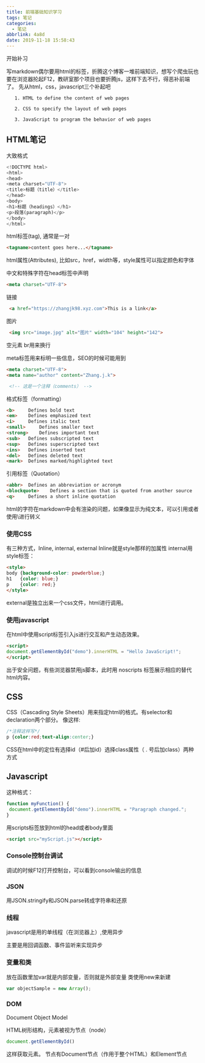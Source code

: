 ```yaml
---
title: 前端基础知识学习
tags: 笔记
categories:
  - 笔记
abbrlink: 4a8d
date: 2019-11-18 15:58:43
---
```

开始补习
<!--more-->
写markdown偶尔要用html的标签，折腾这个博客一堆前端知识，想写个爬虫玩也要在浏览器抡起F12，教研室那个项目也要折腾js，这样下去不行，得恶补前端了。
先从html，css，javascript三个补起吧

```text
   1. HTML to define the content of web pages

   2. CSS to specify the layout of web pages

   3. JavaScript to program the behavior of web pages
```

## HTML笔记

大致格式

```python
<!DOCTYPE html>
<html>
<head>
<meta charset="UTF-8">
<title>标题（title）</title>
</head>
<body>
<h1>标题（headings）</h1>
<p>段落(paragraph)</p>
</body>
</html>
```

html标签(tag), 通常是一对

```html
<tagname>content goes here...</tagname>
```

html属性(Attributes), 比如src，href，width等，style属性可以指定颜色和字体

中文和特殊字符在head标签中声明

```html
<meta charset="UTF-8">
```

链接

```html
 <a href="https://zhangjk98.xyz.com">This is a link</a>
```

图片

```html
 <img src="image.jpg" alt="图片" width="104" height="142">
```

空元素 br用来换行

meta标签用来标明一些信息，SEO的时候可能用到

```html
<meta charset="UTF-8">
<meta name="author" content="Zhang.j.k">
```

```html
 <!-- 这是一个注释（comments） -->
```

格式标签（formatting）

```html
<b> 	Defines bold text
<em> 	Defines emphasized text
<i> 	Defines italic text
<small> 	Defines smaller text
<strong> 	Defines important text
<sub> 	Defines subscripted text
<sup> 	Defines superscripted text
<ins> 	Defines inserted text
<del> 	Defines deleted text
<mark> 	Defines marked/highlighted text
```

引用标签（Quotation）

```html
<abbr> 	Defines an abbreviation or acronym
<blockquote> 	Defines a section that is quoted from another source
<q> 	Defines a short inline quotation
```

html的字符在markdown中会有渲染的问题，如果像显示为纯文本，可以引用或者使用\进行转义

### 使用CSS

有三种方式，Inline, internal, external
Inline就是style那样的加属性
internal用style标签：

```html
<style>
body {background-color: powderblue;}
h1   {color: blue;}
p    {color: red;}
</style>
```

external是独立出来一个css文件，html进行调用。

### 使用javascript

在html中使用script标签引入js进行交互和产生动态效果。

```html
<script>
document.getElementById("demo").innerHTML = "Hello JavaScript!";
</script>
```

出于安全问题，有些浏览器禁用js脚本，此时用 noscripts 标签展示相应的替代html内容。

## CSS

CSS（Cascading Style Sheets）用来指定html的格式。有selector和declaration两个部分。
像这样:

```css
/*注释这样写*/
p {color:red;text-align:center;}
```

CSS在html中的定位有选择id（#后加id）选择class属性（ . 号后加class）两种方式

## Javascript

这种格式：

```javascript
function myFunction() {
 document.getElementById("demo").innerHTML = "Paragraph changed.";
}
```

用scripts标签放到html的head或者body里面

```html
<script src="myScript.js"></script>
```

### Console控制台调试

调试的时候F12打开控制台，可以看到console输出的信息

### JSON

用JSON.stringify和JSON.parse转成字符串和还原

### 线程

javascript是用的单线程（在浏览器上）,使用异步

主要是用回调函数、事件监听来实现异步

### 变量和类

放在函数里加var就是内部变量，否则就是外部变量
类使用new来新建

```javascript
var objectSample = new Array();
```

### DOM

Document Object Model

HTML树形结构，元素被视为节点（node）

```javascript
document.getElementById()
```

这样获取元素。
节点有Document节点（作用于整个HTML）和Element节点
